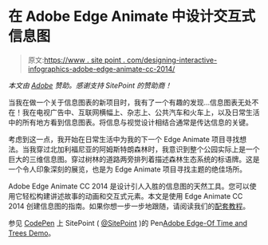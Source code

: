 # 在 Adobe Edge Animate 中设计交互式信息图

> 原文:[https://www . site point . com/designing-interactive-infographics-adobe-edge-animate-cc-2014/](https://www.sitepoint.com/designing-interactive-infographics-adobe-edge-animate-cc-2014/)

*本文由 [Adobe](https://www.adobe.com/creativecloud/plans.html) 赞助。感谢支持 SitePoint 的赞助商！*

当我在做一个关于信息图表的新项目时，我有了一个有趣的发现…信息图表无处不在！我在电视广告中、互联网横幅上、杂志上、公共汽车和火车上，以及日常生活中的所有地方看到信息图表。将信息与视觉设计相结合通常是传达信息的关键。

考虑到这一点，我开始在日常生活中为我的下一个 Edge Animate 项目寻找想法。当我穿过北加利福尼亚的阿姆斯特朗森林时，我意识到整个公园实际上是一个巨大的三维信息图。穿过树林的道路两旁排列着描述森林生态系统的标语牌。这是一个令人印象深刻的展览，也是为 Edge Animate 项目寻找主题的绝佳场所。

Adobe Edge Animate CC 2014 是设计引人入胜的信息图的天然工具。您可以使用它轻松构建讲述故事的动画和交互式元素。本文是使用 Edge Animate CC 2014 创建信息图的指南。如果你想一步一步地跟随，请阅读我们的[配套教程](https://www.sitepoint.com/creating-infographic-adobe-edge-animate-cc-2014)。

参见 [CodePen](http://codepen.io) 上 SitePoint ( [@SitePoint](http://codepen.io/SitePoint) )的 Pen[Adobe Edge-Of Time and Trees Demo](http://codepen.io/SitePoint/pen/9e89419b8fec1329b19a546dba8a613a/)。